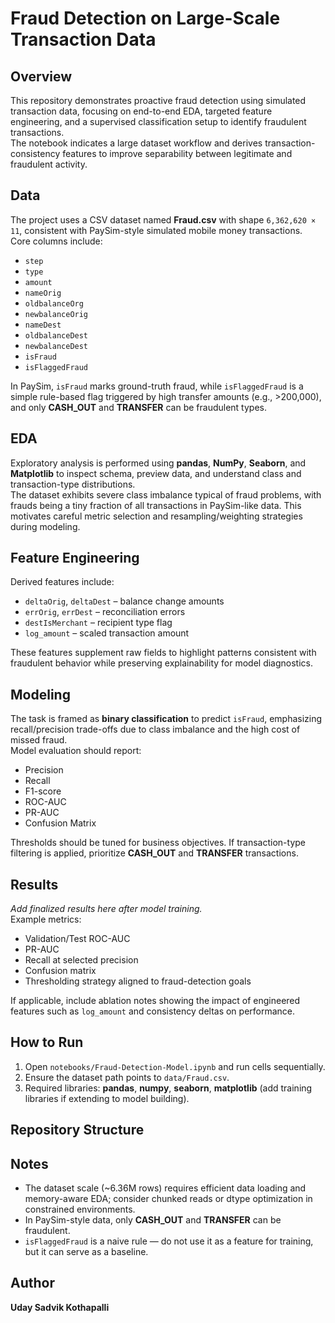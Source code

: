 # Fraud Detection on Large-Scale Transaction Data

## Overview
This repository demonstrates proactive fraud detection using simulated transaction data, focusing on end-to-end EDA, targeted feature engineering, and a supervised classification setup to identify fraudulent transactions.  
The notebook indicates a large dataset workflow and derives transaction-consistency features to improve separability between legitimate and fraudulent activity.

## Data
The project uses a CSV dataset named **Fraud.csv** with shape `6,362,620 × 11`, consistent with PaySim-style simulated mobile money transactions.  
Core columns include:
- `step`
- `type`
- `amount`
- `nameOrig`
- `oldbalanceOrg`
- `newbalanceOrig`
- `nameDest`
- `oldbalanceDest`
- `newbalanceDest`
- `isFraud`
- `isFlaggedFraud`

In PaySim, `isFraud` marks ground-truth fraud, while `isFlaggedFraud` is a simple rule-based flag triggered by high transfer amounts (e.g., >200,000), and only **CASH_OUT** and **TRANSFER** can be fraudulent types.

## EDA
Exploratory analysis is performed using **pandas**, **NumPy**, **Seaborn**, and **Matplotlib** to inspect schema, preview data, and understand class and transaction-type distributions.  
The dataset exhibits severe class imbalance typical of fraud problems, with frauds being a tiny fraction of all transactions in PaySim-like data. This motivates careful metric selection and resampling/weighting strategies during modeling.

## Feature Engineering
Derived features include:
- `deltaOrig`, `deltaDest` – balance change amounts  
- `errOrig`, `errDest` – reconciliation errors  
- `destIsMerchant` – recipient type flag  
- `log_amount` – scaled transaction amount  

These features supplement raw fields to highlight patterns consistent with fraudulent behavior while preserving explainability for model diagnostics.

## Modeling
The task is framed as **binary classification** to predict `isFraud`, emphasizing recall/precision trade-offs due to class imbalance and the high cost of missed fraud.  
Model evaluation should report:
- Precision  
- Recall  
- F1-score  
- ROC-AUC  
- PR-AUC  
- Confusion Matrix  

Thresholds should be tuned for business objectives. If transaction-type filtering is applied, prioritize **CASH_OUT** and **TRANSFER** transactions.

## Results
_Add finalized results here after model training._  
Example metrics:
- Validation/Test ROC-AUC  
- PR-AUC  
- Recall at selected precision  
- Confusion matrix  
- Thresholding strategy aligned to fraud-detection goals  

If applicable, include ablation notes showing the impact of engineered features such as `log_amount` and consistency deltas on performance.

## How to Run
1. Open `notebooks/Fraud-Detection-Model.ipynb` and run cells sequentially.  
2. Ensure the dataset path points to `data/Fraud.csv`.  
3. Required libraries: **pandas**, **numpy**, **seaborn**, **matplotlib** (add training libraries if extending to model building).

## Repository Structure


## Notes
- The dataset scale (~6.36M rows) requires efficient data loading and memory-aware EDA; consider chunked reads or dtype optimization in constrained environments.  
- In PaySim-style data, only **CASH_OUT** and **TRANSFER** can be fraudulent.  
- `isFlaggedFraud` is a naive rule — do not use it as a feature for training, but it can serve as a baseline.

## Author
**Uday Sadvik Kothapalli** 

